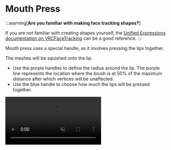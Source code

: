 ﻿---
sidebar_position: 5
---

# Mouth Press

:::warning[**Are you familiar with making face tracking shapes?**]

If you are not familiar with creating shapes yourself, the [Unified Expressions documentation on VRCFaceTracking](https://docs.vrcft.io/docs/tutorial-avatars/tutorial-avatars-extras/unified-blendshapes)
can be a good reference.
:::

Mouth press uses a special handle, as it involves pressing the lips together.

The meshes will be squished onto the lip.

- Use the purple handles to define the radius around the lip. The purple line represents the location where the brush is at 50% of the maximum distance after which vertices will be unaffected.
- Use the blue handle to choose how much the lips will be pressed together.

<video controls muted>
    <source src={require('../img/shapes/Unity_UzoJzHx3LT.mp4').default}/>
</video>
